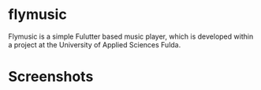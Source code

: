 # flymusic

Flymusic is a simple Fulutter based music player, which is developed within a project at the University of Applied Sciences Fulda.

# Screenshots

<img scr="https://raw.githubusercontent.com/labtecs/flymusic/gui/asset/screenshots/001.jpg" > 


